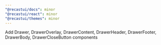 ```yaml
---
"@recastui/docs": minor
"@recastui/react": minor
"@recastui/themes": minor
---
```


Add Drawer, DrawerOverlay, DrawerContent, DrawerHeader, DrawerFooter, DrawerBody, DrawerCloseButton components
